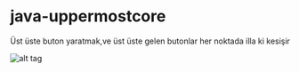 # java-uppermostcore
Üst üste buton yaratmak,ve üst üste gelen butonlar her noktada illa ki kesişir


![alt tag](http://image.prntscr.com/image/67763b45c5234653a2e03734b96f58ce.png)
